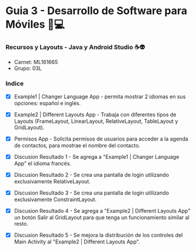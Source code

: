 # Guia 3 - Desarrollo de Software para Móviles 📱💻
### Recursos y Layouts - Java y Android Studio ☕👽

- Carnet: ML161665
- Grupo: 03L

### Indice
- [x] Example1 | Changer Language App - permita mostrar 2 idiomas en sus opciones: español e inglés.
- [x] Example2 | Different Layouts App - Trabaja con diferentes tipos de Layouts (FrameLayout, LinearLayout, RelativeLayout, TableLayout y GridLayout).
- [x] Permisos App - Solicita permisos de usuarios para acceder a la agenda de contactos, para mostrae el nombre del contacto.
- [x] Discusion Resultado 1 - Se agrega a "Example1 | Changer Language App" el idioma francés.
- [x] Discusion Resultado 2 - Se crea una pantalla de login utilizando exclusivamente RelativeLayout.
- [x] Discusion Resultado 3 - Se crea una pantalla de login utilizando exclusivamente ConstraintLayout.
- [x] Discusion Resultado 4 - Se agrega a "Example2 | Different Layouts App" un botón Salir al GridLayout para que tenga un funcionamiento similar al resto.
- [x] Discusion Resultado 5 - Se mejora la distribución de los controles del Main Activity al "Example2 | Different Layouts App".


